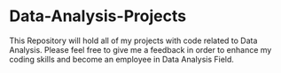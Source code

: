 # Data-Analysis-Projects
This Repository will hold all of my projects with code related to Data Analysis.
Please feel free to give me a feedback in order to enhance my coding skills and become 
an employee in Data Analysis Field.

